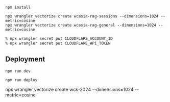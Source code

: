 ```
npm install
```

```
npx wrangler vectorize create wcasia-rag-sessions --dimensions=1024 --metric=cosine
npx wrangler vectorize create wcasia-rag-general --dimensions=1024 --metric=cosine
```



```bash
% npx wrangler secret put CLOUDFLARE_ACCOUNT_ID
% npx wrangler secret put CLOUDFLARE_API_TOKEN
```


## Deployment

```
npm run dev
```

```
npm run deploy
```

npx wrangler vectorize create wck-2024 --dimensions=1024 --metric=cosine